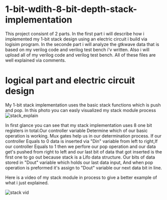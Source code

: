 # 1-bit-wdith-8-bit-depth-stack-implementation

This project consisnt of 2 parts. 
In the first part i will describe how i implemented my 1-bit stack design using an electric circuit i build via logisim program.
In the seconde part i will analyze the gtkwave data that is based on my verilog code and verilog test bench i'v written.
Also i will upload all of my verilog code and verilog test bench. All of these files are well explained via comments.

# logical part and electric circuit design
My 1-bit stack implementation uses the basic stack functions which is push and pop. 
In this photo you can easly visualized my stack module process 
![stack_explain](https://user-images.githubusercontent.com/43711624/135645845-5016d237-bed0-453d-8a91-08b509ce3cfb.png)

In first glance you can see that my stack implementation uses 8 one bit registers in total.Our controller variable Determine which of our basic operation is working. Mux gates help us in our determination process. If our controller Equals to 0 data is inserted via "Din" variable from left to right,If our controller Equals to 1 then we perfore our pop operation and our data get's pushed from right to left and our last bit of data that got inserted is the first one to go out because stack is a Lifo data structure. Our bits of data stored in "Dout" variable which holds our last data input, And when pop operation is preformed it's assign to "Dout" variable our next data bit in line.

Here is a video of my stack module in process to give a better example of what i just explained.

![stack vid](https://user-images.githubusercontent.com/43711624/135649966-13037c77-5ef8-4030-b010-5c1add473b8f.gif)
